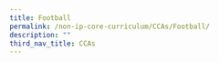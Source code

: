 ```yaml
---
title: Football
permalink: /non-ip-core-curriculum/CCAs/Football/
description: ""
third_nav_title: CCAs
---
```

